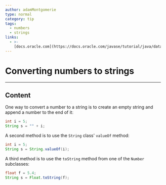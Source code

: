 ```yaml
---
author: adamMontgomerie
type: normal
category: tip
tags:
  - numbers
  - strings
links:
  - >-
    [docs.oracle.com](https://docs.oracle.com/javase/tutorial/java/data/converting.html){website}
---
```


# Converting numbers to strings


---

## Content

One way to convert a number to a string is to create an empty string and append a number to the end of it:

```java
int i = 5;
String s = "" + i;
```

A second method is to use the `String` class' `valueOf` method:

```java
int i = 5;
String s = String.valueOf(i);
```

A third method is to use the `toString` method from one of the `Number` subclasses:

```java
float f = 5.4;
String s = Float.toString(f);
```
